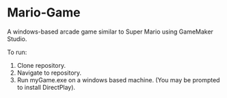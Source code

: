 # Mario-Game
A windows-based arcade game similar to Super Mario using GameMaker Studio.

To run:
1. Clone repository.
2. Navigate to repository.
3. Run myGame.exe on a windows based machine.
(You may be prompted to install DirectPlay).
